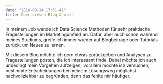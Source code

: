 ```yaml
---
date: "2016-08-24 17:51:42"
title: Über diesen Blog & mich
---
```


In meinem Job wende ich Data Science Methoden für sehr praktische Fragestellungen im Marketingumfeld an. Dafür, aber auch schon während meines Studiums, greife ich immer wieder auf Blogbeiträge oder Tutorials zurück, um Neues zu lernen.

Mit diesem Blog möchte ich gern etwas zurückgeben und Analysen zu Fragestellungen posten, die ich interessant finde. Dabei möchte ich auch unbedingt mein Vorgehen aufzeigen; vorallem möchte ich versuchen, bestimmte Entscheidungen bei meinem Lösungsweg möglichst nachvollziehbar zu begründen, denn das fehlte mir häufiger.